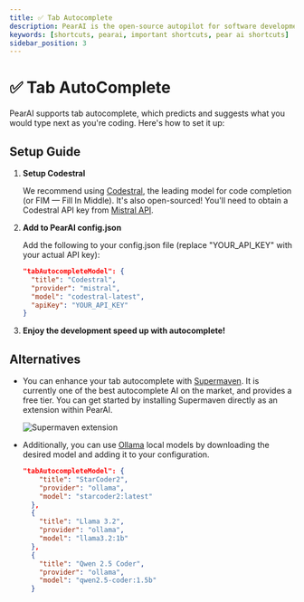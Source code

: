 ```yaml
---
title: ✅ Tab Autocomplete
description: PearAI is the open-source autopilot for software development
keywords: [shortcuts, pearai, important shortcuts, pear ai shortcuts]
sidebar_position: 3
---
```


# ✅ Tab AutoComplete

PearAI supports tab autocomplete, which predicts and suggests what you would type next as you're coding. Here's how to set it up:

## Setup Guide

1. **Setup Codestral**

   We recommend using [Codestral](https://mistral.ai/news/codestral/), the leading model for code completion (or FIM — Fill In Middle). It's also open-sourced! You'll need to obtain a Codestral API key from [Mistral API](https://console.mistral.ai).

2. **Add to PearAI config.json**

   Add the following to your config.json file (replace "YOUR_API_KEY" with your actual API key):

   ```json
   "tabAutocompleteModel": {
     "title": "Codestral",
     "provider": "mistral",
     "model": "codestral-latest",
     "apiKey": "YOUR_API_KEY"
   }

   ```

3. **Enjoy the development speed up with autocomplete!**

## Alternatives

- You can enhance your tab autocomplete with [Supermaven](https://supermaven.com/). It is currently one of the best autocomplete AI on the market, and provides a free tier. You can get started by installing Supermaven directly as an extension within PearAI.

  ![Supermaven extension](../static/img/supermaven.png)

- Additionally, you can use [Ollama](https://ollama.ai/) local models by downloading the desired model and adding it to your configuration.

  ```json
  "tabAutocompleteModel": {
      "title": "StarCoder2",
      "provider": "ollama",
      "model": "starcoder2:latest"
    },
    {
      "title": "Llama 3.2",
      "provider": "ollama",
      "model": "llama3.2:1b"
    },
    {
      "title": "Qwen 2.5 Coder",
      "provider": "ollama",
      "model": "qwen2.5-coder:1.5b"
    }
  ```
